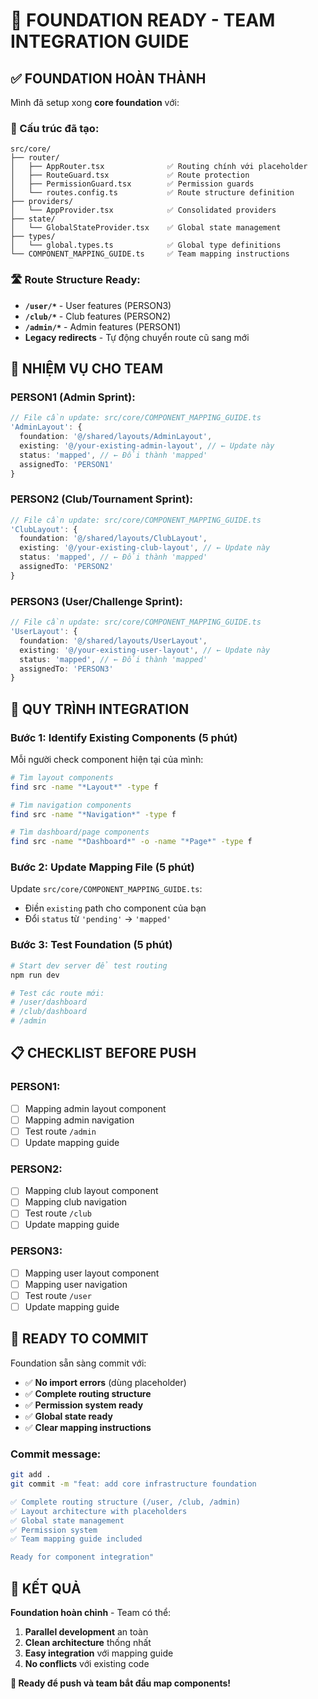 # 🎯 FOUNDATION READY - TEAM INTEGRATION GUIDE

## ✅ FOUNDATION HOÀN THÀNH

Mình đã setup xong **core foundation** với:

### 📁 Cấu trúc đã tạo:
```
src/core/
├── router/
│   ├── AppRouter.tsx              ✅ Routing chính với placeholder
│   ├── RouteGuard.tsx             ✅ Route protection  
│   ├── PermissionGuard.tsx        ✅ Permission guards
│   └── routes.config.ts           ✅ Route structure definition
├── providers/
│   └── AppProvider.tsx            ✅ Consolidated providers
├── state/ 
│   └── GlobalStateProvider.tsx    ✅ Global state management
├── types/
│   └── global.types.ts            ✅ Global type definitions
└── COMPONENT_MAPPING_GUIDE.ts     ✅ Team mapping instructions
```

### 🛣️ Route Structure Ready:
- **`/user/*`** - User features (PERSON3)
- **`/club/*`** - Club features (PERSON2) 
- **`/admin/*`** - Admin features (PERSON1)
- **Legacy redirects** - Tự động chuyển route cũ sang mới

## 🎯 NHIỆM VỤ CHO TEAM

### **PERSON1 (Admin Sprint):**
```typescript
// File cần update: src/core/COMPONENT_MAPPING_GUIDE.ts
'AdminLayout': {
  foundation: '@/shared/layouts/AdminLayout',
  existing: '@/your-existing-admin-layout', // ← Update này
  status: 'mapped', // ← Đổi thành 'mapped'
  assignedTo: 'PERSON1'
}
```

### **PERSON2 (Club/Tournament Sprint):**
```typescript
// File cần update: src/core/COMPONENT_MAPPING_GUIDE.ts  
'ClubLayout': {
  foundation: '@/shared/layouts/ClubLayout',
  existing: '@/your-existing-club-layout', // ← Update này
  status: 'mapped', // ← Đổi thành 'mapped'
  assignedTo: 'PERSON2'
}
```

### **PERSON3 (User/Challenge Sprint):**
```typescript
// File cần update: src/core/COMPONENT_MAPPING_GUIDE.ts
'UserLayout': {
  foundation: '@/shared/layouts/UserLayout', 
  existing: '@/your-existing-user-layout', // ← Update này
  status: 'mapped', // ← Đổi thành 'mapped'
  assignedTo: 'PERSON3'
}
```

## 🔄 QUY TRÌNH INTEGRATION

### Bước 1: **Identify Existing Components** (5 phút)
Mỗi người check component hiện tại của mình:
```bash
# Tìm layout components
find src -name "*Layout*" -type f

# Tìm navigation components  
find src -name "*Navigation*" -type f

# Tìm dashboard/page components
find src -name "*Dashboard*" -o -name "*Page*" -type f
```

### Bước 2: **Update Mapping File** (5 phút)
Update `src/core/COMPONENT_MAPPING_GUIDE.ts`:
- Điền `existing` path cho component của bạn
- Đổi `status` từ `'pending'` → `'mapped'`

### Bước 3: **Test Foundation** (5 phút)
```bash
# Start dev server để test routing
npm run dev

# Test các route mới:
# /user/dashboard
# /club/dashboard  
# /admin
```

## 📋 CHECKLIST BEFORE PUSH

### **PERSON1:**
- [ ] Mapping admin layout component
- [ ] Mapping admin navigation 
- [ ] Test route `/admin`
- [ ] Update mapping guide

### **PERSON2:** 
- [ ] Mapping club layout component
- [ ] Mapping club navigation
- [ ] Test route `/club`  
- [ ] Update mapping guide

### **PERSON3:**
- [ ] Mapping user layout component
- [ ] Mapping user navigation
- [ ] Test route `/user`
- [ ] Update mapping guide

## 🚀 READY TO COMMIT

Foundation sẵn sàng commit với:
- ✅ **No import errors** (dùng placeholder)
- ✅ **Complete routing structure**
- ✅ **Permission system ready**
- ✅ **Global state ready** 
- ✅ **Clear mapping instructions**

### Commit message:
```bash
git add .
git commit -m "feat: add core infrastructure foundation

✅ Complete routing structure (/user, /club, /admin)
✅ Layout architecture with placeholders  
✅ Global state management
✅ Permission system
✅ Team mapping guide included

Ready for component integration"
```

## 🎊 KẾT QUẢ

**Foundation hoàn chỉnh** - Team có thể:
1. **Parallel development** an toàn
2. **Clean architecture** thống nhất  
3. **Easy integration** với mapping guide
4. **No conflicts** với existing code

**🚀 Ready để push và team bắt đầu map components!**
